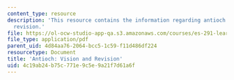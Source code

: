 ```yaml
---
content_type: resource
description: 'This resource contains the information regarding antioch: vision and
  revision.'
file: https://ol-ocw-studio-app-qa.s3.amazonaws.com/courses/es-291-learning-seminar-experiments-in-education-spring-2003/4c19ab24b75c771e9c5e9a21f7d61a6f_MITES_291S03_antioch.pdf
file_type: application/pdf
parent_uid: 4d84aa76-2064-bcc5-1c59-f11d486df224
resourcetype: Document
title: 'Antioch: Vision and Revision'
uid: 4c19ab24-b75c-771e-9c5e-9a21f7d61a6f
---
```

